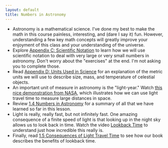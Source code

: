 ```yaml
---
layout: default
title: Numbers in Astronomy
---
```


- Astronomy is a mathematical science. I've done my best to make the math in this course painless, interesting, and (dare I say it) fun. However, understanding a few key math concepts will greatly improve your enjoyment of this class and your understanding of the universe.
- Explore [Appendix C: Scientific Notation](https://openstax.org/books/astronomy-2e/pages/c-scientific-notation) to learn how we will use scientific notation to deal with very large or very small numbers in astronomy. Don't worry about the "exercises" at the end. I'm not asking you to complete those.
- Read [Appendix D: Units Used in Science](https://openstax.org/books/astronomy-2e/pages/d-units-used-in-science) for an explanation of the metric units we will use to describe size, mass, and temperature of celestial objects.
- An important unit of measure in astronomy is the "light-year." Watch [this nice demonstration from NASA](https://youtu.be/MX3PIkbTQwQ?si=a03EFRrG9cNcv3Qt), which illustrates how we can use light travel time to measure large distances in space.
- Review [1.4 Numbers in Astronomy](https://openstax.org/books/astronomy-2e/pages/1-4-numbers-in-astronomy) for a summary of all that we have learned so far in this lesson.
- Light is really, really fast, but not infinitely fast. One amazing consequence of a finite speed of light is that looking up in the night sky allows us to look back in time. Watch the video [Lookback Time](https://www.youtube.com/watch?v=TB5g-VEtTPg) to understand just how incredible this really is.
- Finally, read [1.5 Consequences of Light Travel Time](https://openstax.org/books/astronomy-2e/pages/1-5-consequences-of-light-travel-time) to see how our book describes the benefits of lookback time. 
